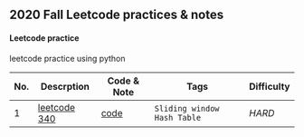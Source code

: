 ## 2020 Fall Leetcode practices & notes

#### Leetcode practice
leetcode practice using python


|No.| Descrption       |Code & Note|Tags|Difficulty |
|---|------------------|----|------|----|
|1| [leetcode 340](https://leetcode.com/problems/longest-substring-with-at-most-k-distinct-characters/) |[code](https://github.com/ChunHuaLu/leetcode_practice/tree/master/Leetcode%20340) |`Sliding window` `Hash Table`| *HARD* |

